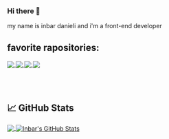### Hi there 👋
my name is inbar danieli and i'm a front-end developer

## favorite rapositories:

<a href="https://github.com/InbarDanieli/tasks-meneger">
  <img align="center" src="https://github-readme-stats.vercel.app/api/pin/?username=InbarDanieli&repo=tasks-manager" />
</a>
<a href="https://github.com/Pull-Request-Community/pull-request-community-website">
  <img align="center" src="https://github-readme-stats.vercel.app/api/pin/?username=Pull-Request-Community&repo=pull-request-community-website" />
</a>
<a href="https://github.com/InbarDanieli/card-game">
  <img align="center" src="https://github-readme-stats.vercel.app/api/pin/?username=InbarDanieli&repo=card-game" />
</a>
<a href="https://github.com/InbarDanieli/Counter">
  <img align="center" src="https://github-readme-stats.vercel.app/api/pin/?username=InbarDanieli&repo=Counter" />
</a>

<br/><br/>


## 📈 GitHub Stats
<a href="">
  <img align="center" src="https://github-readme-stats.vercel.app/api/top-langs/?username=InbarDanieli&hide=java,html&theme=gotham" />
</a>
<a href="https://github.com/MartinHeinz/MartinHeinz">
  <img align="center" src="https://github-readme-stats.vercel.app/api?username=InbarDanieli&show_icons=true&line_height=27&count_private=true&theme=gotham" alt="Inbar's GitHub Stats" />
</a>

